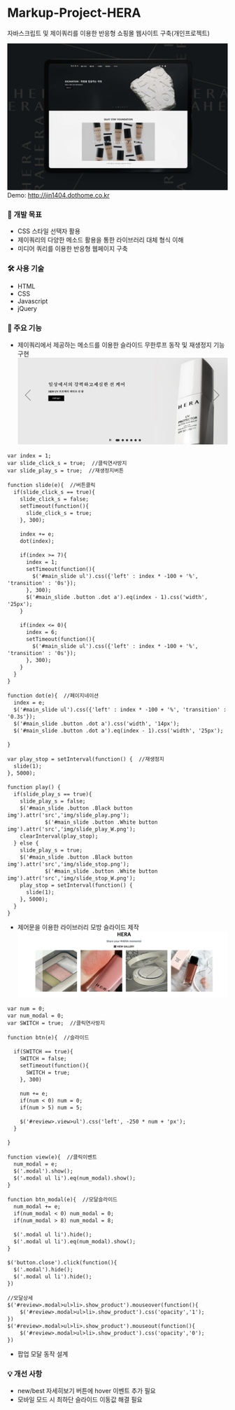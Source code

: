 # Markup-Project-HERA
자바스크립트 및 제이쿼리를 이용한 반응형 쇼핑몰 웹사이트 구축(개인프로젝트)

![목업](https://github.com/SeonJin-H/hera/blob/main/hera_mockup.png)
Demo: <http://jin1404.dothome.co.kr>


### 📑 개발 목표
* CSS 스타일 선택자 활용
* 제이쿼리의 다양한 메소드 활용을 통한 라이브러리 대체 형식 이해
* 미디어 쿼리를 이용한 반응형 웹페이지 구축


### 🛠️ 사용 기술
* HTML
* CSS
* Javascript
* jQuery


### 💎 주요 기능
* 제이쿼리에서 제공하는 메소드를 이용한 슬라이드 무한루프 동작 및 재생정지 기능 구현
![작동예시](https://github.com/SeonJin-H/hera/blob/main/proto01.png)
~~~
var index = 1; 
var slide_click_s = true;  //클릭연사방지
var slide_play_s = true;  //재생정지버튼

function slide(e){  //버튼클릭
  if(slide_click_s == true){
    slide_click_s = false;
    setTimeout(function(){
      slide_click_s = true;
    }, 300);

    index += e;
    dot(index);

    if(index >= 7){
      index = 1;
      setTimeout(function(){
        $('#main_slide ul').css({'left' : index * -100 + '%', 'transition' : '0s'});
      }, 300);
      $('#main_slide .button .dot a').eq(index - 1).css('width', '25px');  
    }

    if(index <= 0){
      index = 6;
      setTimeout(function(){
        $('#main_slide ul').css({'left' : index * -100 + '%', 'transition' : '0s'});
      }, 300);
    }
  }
}

function dot(e){  //페이지네이션
  index = e;
  $('#main_slide ul').css({'left' : index * -100 + '%', 'transition' : '0.3s'});
  $('#main_slide .button .dot a').css('width', '14px');
  $('#main_slide .button .dot a').eq(index - 1).css('width', '25px');

}

var play_stop = setInterval(function() {  //재생정지
  slide(1);
}, 5000);

function play() {
  if(slide_play_s == true){
    slide_play_s = false;
    $('#main_slide .button .Black button img').attr('src','img/slide_play.png');
            $('#main_slide .button .White button img').attr('src','img/slide_play_W.png');
    clearInterval(play_stop);
  } else {
    slide_play_s = true;
    $('#main_slide .button .Black button img').attr('src','img/slide_stop.png');
            $('#main_slide .button .White button img').attr('src','img/slide_stop_W.png');
    play_stop = setInterval(function() {
      slide(1);
    }, 5000);
  }
}
~~~

* 제어문을 이용한 라이브러리 모방 슬라이드 제작
![작동에시](https://github.com/SeonJin-H/hera/blob/main/proto02_re.png)
~~~
var num = 0; 
var num_modal = 0; 
var SWITCH = true;  //클릭연사방지

function btn(e){  //슬라이드

  if(SWITCH == true){
    SWITCH = false;
    setTimeout(function(){
      SWITCH = true;
    }, 300)

    num += e;
    if(num < 0) num = 0;
    if(num > 5) num = 5;

    $('#review>.view>ul').css('left', -250 * num + 'px');
  }

}

function view(e){  //클릭이벤트
  num_modal = e;
  $('.modal').show();
  $('.modal ul li').eq(num_modal).show();
}

function btn_modal(e){  //모달슬라이드
  num_modal += e;
  if(num_modal < 0) num_modal = 0;
  if(num_modal > 8) num_modal = 8;

  $('.modal ul li').hide();
  $('.modal ul li').eq(num_modal).show();
}

$('button.close').click(function(){
  $('.modal').hide();
  $('.modal ul li').hide();
})

//모달상세
$('#review>.modal>ul>li>.show_product').mouseover(function(){
    $('#review>.modal>ul>li>.show_product').css('opacity','1');
})
$('#review>.modal>ul>li>.show_product').mouseout(function(){
    $('#review>.modal>ul>li>.show_product').css('opacity','0');
})
~~~
* 팝업 모달 동작 설계


### 💡 개선 사항
* new/best 자세히보기 버튼에 hover 이벤트 추가 필요
* 모바일 모드 시 최하단 슬라이드 이동값 해결 필요

